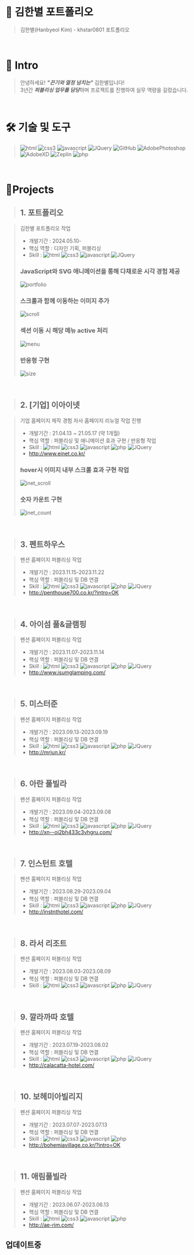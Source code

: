 # 📜 김한별 포트폴리오

> 김한별(Hanbyeol Kim) - khstar0801 포트폴리오

<br />

# 👋 Intro

> 안녕하세요! ***"끈기와 열정 넘치는"*** 김한별입니다!  
> 3년간 ***퍼블리싱 업무를 담당***하며 프로젝트를 진행하여 실무 역량을 길렀습니다.

<br />

# 🛠 기술 및 도구
> ![html](https://img.shields.io/badge/html-53C1DE?style=flat-square&logo=html&logoColor=white) ![css3](https://img.shields.io/badge/css3-DB7C85?style=flat-square&logo=css3&logoColor=white) ![javascript](https://img.shields.io/badge/javascript-%23039BE5.svg?style=flat-square&logo=javascript) ![JQuery](https://img.shields.io/badge/JQuery-463dff?style=flat-square&logo=JQuery&logoColor=white)
![GitHub](https://img.shields.io/badge/Github-%23121011.svg?style=flat-square&logo=github&logoColor=white) ![AdobePhotoshop](https://img.shields.io/badge/AdobePhotoshop-4c8de5.svg?style=flat-square&logo=AdobePhotoshop&logoColor=white) ![AdobeXD](https://img.shields.io/badge/AdobeXD-872262.svg?style=flat-square&logo=AdobeXD&logoColor=white) ![Zeplin](https://img.shields.io/badge/Zeplin-e5a64c.svg?style=flat-square&logo=Zeplin&logoColor=white) ![php](https://img.shields.io/badge/php-9896c8?style=flat-square&logo=php&logoColor=white)

<br />

# 📝Projects

> ## 1. 포트폴리오

> 김한별 포트폴리오 작업 
>
> 
> - 개발기간 : 2024.05.10-
> - 핵심 역할 : 디자인 기획, 퍼블리싱
> - Skill : ![html](https://img.shields.io/badge/html-53C1DE?style=flat-square&logo=html&logoColor=white) ![css3](https://img.shields.io/badge/css3-DB7C85?style=flat-square&logo=css3&logoColor=white) ![javascript](https://img.shields.io/badge/javascript-%23039BE5.svg?style=flat-square&logo=javascript) ![JQuery](https://img.shields.io/badge/JQuery-463dff?style=flat-square&logo=JQuery&logoColor=white)
> 
> ### JavaScript와 SVG 애니메이션을 통해 다채로운 시각 경험 제공
> ![portfolio](https://github.com/khstar0801/portfolio/assets/169116738/7dc13776-ac2c-4391-b2ed-6e6ec42115eb)
> 
> ### 스크롤과 함께 이동하는 이미지 추가
> ![scroll](https://github.com/khstar0801/portfolio/assets/169116738/6106256f-3774-490f-8869-6855056204f5)
>
> ### 섹션 이동 시 해당 메뉴 active 처리
>![menu](https://github.com/khstar0801/portfolio/assets/169116738/77c8086b-4949-4367-9d74-058057f61a9a)
> 
> ### 반응형 구현
> ![size](https://github.com/khstar0801/portfolio/assets/169116738/a2b8e78b-addf-4f18-8a2a-e887ee3eeccf)


<br />

> ## 2. [기업] 이아이넷

> 기업 홈페이지 제작 경험
> 자사 홈페이지 리뉴얼 작업 진행
>
> - 개발기간 : 21.04.13 ~ 21.05.17 (약 1개월)
> - 핵심 역할 : 퍼블리싱 및 애니메이션 효과 구현 / 반응형 작업
> - Skill : ![html](https://img.shields.io/badge/html-53C1DE?style=flat-square&logo=html&logoColor=white) ![css3](https://img.shields.io/badge/css3-DB7C85?style=flat-square&logo=css3&logoColor=white) ![javascript](https://img.shields.io/badge/javascript-%23039BE5.svg?style=flat-square&logo=javascript) ![php](https://img.shields.io/badge/php-9896c8?style=flat-square&logo=php&logoColor=white) ![JQuery](https://img.shields.io/badge/JQuery-463dff?style=flat-square&logo=JQuery&logoColor=white)
> - http://www.einet.co.kr/
>
> ### hover시 이미지 내부 스크롤 효과 구현 작업
>![inet_scroll](https://github.com/khstar0801/portfolio/assets/169116738/a5158986-d0c7-43a4-a470-ee4317c38c52)
> 
> ### 숫자 카운트 구현
> ![inet_count](https://github.com/khstar0801/portfolio/assets/169116738/447e4d6d-2efd-405f-b716-e7973c438473)

<br />

> ## 3. 펜트하우스

> 펜션 홈페이지 퍼블리싱 작업 
>
> - 개발기간 : 2023.11.15-2023.11.22
> - 핵심 역할 : 퍼블리싱 및 DB 연결 
> - Skill : ![html](https://img.shields.io/badge/html-53C1DE?style=flat-square&logo=html&logoColor=white) ![css3](https://img.shields.io/badge/css3-DB7C85?style=flat-square&logo=css3&logoColor=white) ![javascript](https://img.shields.io/badge/javascript-%23039BE5.svg?style=flat-square&logo=javascript) ![php](https://img.shields.io/badge/php-9896c8?style=flat-square&logo=php&logoColor=white) ![JQuery](https://img.shields.io/badge/JQuery-463dff?style=flat-square&logo=JQuery&logoColor=white)
> - http://penthouse700.co.kr/?intro=OK

<br />

> ## 4. 아이섬 풀&글램핑

> 펜션 홈페이지 퍼블리싱 작업 
>
> - 개발기간 : 2023.11.07-2023.11.14
> - 핵심 역할 : 퍼블리싱 및 DB 연결 
> - Skill : ![html](https://img.shields.io/badge/html-53C1DE?style=flat-square&logo=html&logoColor=white) ![css3](https://img.shields.io/badge/css3-DB7C85?style=flat-square&logo=css3&logoColor=white) ![javascript](https://img.shields.io/badge/javascript-%23039BE5.svg?style=flat-square&logo=javascript) ![php](https://img.shields.io/badge/php-9896c8?style=flat-square&logo=php&logoColor=white) ![JQuery](https://img.shields.io/badge/JQuery-463dff?style=flat-square&logo=JQuery&logoColor=white)
> - http://www.isumglamping.com/

<br />

> ## 5. 미스터준 

> 펜션 홈페이지 퍼블리싱 작업 
>
> - 개발기간 : 2023.09.13-2023.09.19
> - 핵심 역할 : 퍼블리싱 및 DB 연결 
> - Skill : ![html](https://img.shields.io/badge/html-53C1DE?style=flat-square&logo=html&logoColor=white) ![css3](https://img.shields.io/badge/css3-DB7C85?style=flat-square&logo=css3&logoColor=white) ![javascript](https://img.shields.io/badge/javascript-%23039BE5.svg?style=flat-square&logo=javascript) ![php](https://img.shields.io/badge/php-9896c8?style=flat-square&logo=php&logoColor=white) ![JQuery](https://img.shields.io/badge/JQuery-463dff?style=flat-square&logo=JQuery&logoColor=white)
> - http://mrjun.kr/
 
<br />

> ## 6. 아란 풀빌라 

> 펜션 홈페이지 퍼블리싱 작업 
>
> - 개발기간 : 2023.09.04-2023.09.08
> - 핵심 역할 : 퍼블리싱 및 DB 연결 
> - Skill : ![html](https://img.shields.io/badge/html-53C1DE?style=flat-square&logo=html&logoColor=white) ![css3](https://img.shields.io/badge/css3-DB7C85?style=flat-square&logo=css3&logoColor=white) ![javascript](https://img.shields.io/badge/javascript-%23039BE5.svg?style=flat-square&logo=javascript) ![php](https://img.shields.io/badge/php-9896c8?style=flat-square&logo=php&logoColor=white) ![JQuery](https://img.shields.io/badge/JQuery-463dff?style=flat-square&logo=JQuery&logoColor=white)
> - http://xn--oi2bh433c3vhgru.com/

<br />

> ## 7. 인스턴트 호텔 

> 펜션 홈페이지 퍼블리싱 작업 
>
> - 개발기간 : 2023.08.29-2023.09.04
> - 핵심 역할 : 퍼블리싱 및 DB 연결 
> - Skill : ![html](https://img.shields.io/badge/html-53C1DE?style=flat-square&logo=html&logoColor=white) ![css3](https://img.shields.io/badge/css3-DB7C85?style=flat-square&logo=css3&logoColor=white) ![javascript](https://img.shields.io/badge/javascript-%23039BE5.svg?style=flat-square&logo=javascript) ![php](https://img.shields.io/badge/php-9896c8?style=flat-square&logo=php&logoColor=white) ![JQuery](https://img.shields.io/badge/JQuery-463dff?style=flat-square&logo=JQuery&logoColor=white)
> - http://instnthotel.com/

<br />

> ## 8. 라서 리조트

> 펜션 홈페이지 퍼블리싱 작업 
>
> - 개발기간 : 2023.08.03-2023.08.09
> - 핵심 역할 : 퍼블리싱 및 DB 연결 
> - Skill : ![html](https://img.shields.io/badge/html-53C1DE?style=flat-square&logo=html&logoColor=white) ![css3](https://img.shields.io/badge/css3-DB7C85?style=flat-square&logo=css3&logoColor=white) ![javascript](https://img.shields.io/badge/javascript-%23039BE5.svg?style=flat-square&logo=javascript) ![php](https://img.shields.io/badge/php-9896c8?style=flat-square&logo=php&logoColor=white) ![JQuery](https://img.shields.io/badge/JQuery-463dff?style=flat-square&logo=JQuery&logoColor=white)

<br />

> ## 9. 깔라까따 호텔

> 펜션 홈페이지 퍼블리싱 작업 
>
> - 개발기간 : 2023.07.19-2023.08.02
> - 핵심 역할 : 퍼블리싱 및 DB 연결 
> - Skill : ![html](https://img.shields.io/badge/html-53C1DE?style=flat-square&logo=html&logoColor=white) ![css3](https://img.shields.io/badge/css3-DB7C85?style=flat-square&logo=css3&logoColor=white) ![javascript](https://img.shields.io/badge/javascript-%23039BE5.svg?style=flat-square&logo=javascript) ![php](https://img.shields.io/badge/php-9896c8?style=flat-square&logo=php&logoColor=white) ![JQuery](https://img.shields.io/badge/JQuery-463dff?style=flat-square&logo=JQuery&logoColor=white)
> - http://calacatta-hotel.com/

<br />

> ## 10. 보헤미아빌리지

> 펜션 홈페이지 퍼블리싱 작업 
>
> - 개발기간 : 2023.07.07-2023.07.13
> - 핵심 역할 : 퍼블리싱 및 DB 연결 
> - Skill : ![html](https://img.shields.io/badge/html-53C1DE?style=flat-square&logo=html&logoColor=white) ![css3](https://img.shields.io/badge/css3-DB7C85?style=flat-square&logo=css3&logoColor=white) ![javascript](https://img.shields.io/badge/javascript-%23039BE5.svg?style=flat-square&logo=javascript) ![php](https://img.shields.io/badge/php-9896c8?style=flat-square&logo=php&logoColor=white)
> - http://bohemiavillage.co.kr/?intro=OK

<br />

> ## 11. 애림풀빌라

> 펜션 홈페이지 퍼블리싱 작업 
>
> - 개발기간 : 2023.06.07-2023.06.13
> - 핵심 역할 : 퍼블리싱 및 DB 연결 
> - Skill : ![html](https://img.shields.io/badge/html-53C1DE?style=flat-square&logo=html&logoColor=white) ![css3](https://img.shields.io/badge/css3-DB7C85?style=flat-square&logo=css3&logoColor=white) ![javascript](https://img.shields.io/badge/javascript-%23039BE5.svg?style=flat-square&logo=javascript) ![php](https://img.shields.io/badge/php-9896c8?style=flat-square&logo=php&logoColor=white)
> - http://ae-rim.com/

## 업데이트중
